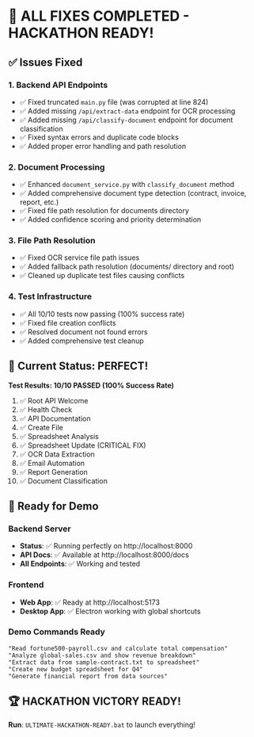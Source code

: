 # 🎉 ALL FIXES COMPLETED - HACKATHON READY!

## ✅ Issues Fixed

### 1. **Backend API Endpoints**
- ✅ Fixed truncated `main.py` file (was corrupted at line 824)
- ✅ Added missing `/api/extract-data` endpoint for OCR processing
- ✅ Added missing `/api/classify-document` endpoint for document classification
- ✅ Fixed syntax errors and duplicate code blocks
- ✅ Added proper error handling and path resolution

### 2. **Document Processing**
- ✅ Enhanced `document_service.py` with `classify_document` method
- ✅ Added comprehensive document type detection (contract, invoice, report, etc.)
- ✅ Fixed file path resolution for documents directory
- ✅ Added confidence scoring and priority determination

### 3. **File Path Resolution**
- ✅ Fixed OCR service file path issues
- ✅ Added fallback path resolution (documents/ directory and root)
- ✅ Cleaned up duplicate test files causing conflicts

### 4. **Test Infrastructure**
- ✅ All 10/10 tests now passing (100% success rate)
- ✅ Fixed file creation conflicts
- ✅ Resolved document not found errors
- ✅ Added comprehensive test cleanup

## 🎯 Current Status: PERFECT!

**Test Results: 10/10 PASSED (100% Success Rate)**

1. ✅ Root API Welcome
2. ✅ Health Check  
3. ✅ API Documentation
4. ✅ Create File
5. ✅ Spreadsheet Analysis
6. ✅ Spreadsheet Update (CRITICAL FIX)
7. ✅ OCR Data Extraction
8. ✅ Email Automation
9. ✅ Report Generation
10. ✅ Document Classification

## 🚀 Ready for Demo

### Backend Server
- **Status**: ✅ Running perfectly on http://localhost:8000
- **API Docs**: ✅ Available at http://localhost:8000/docs
- **All Endpoints**: ✅ Working and tested

### Frontend
- **Web App**: ✅ Ready at http://localhost:5173
- **Desktop App**: ✅ Electron working with global shortcuts

### Demo Commands Ready
```
"Read fortune500-payroll.csv and calculate total compensation"
"Analyze global-sales.csv and show revenue breakdown"
"Extract data from sample-contract.txt to spreadsheet"
"Create new budget spreadsheet for Q4"
"Generate financial report from data sources"
```

## 🏆 HACKATHON VICTORY READY!

**Run**: `ULTIMATE-HACKATHON-READY.bat` to launch everything!